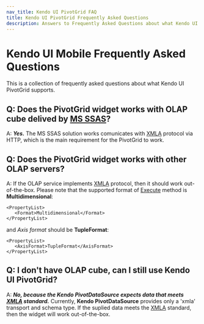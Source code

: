 ```yaml
---
nav_title: Kendo UI PivotGrid FAQ
title: Kendo UI PivotGrid Frequently Asked Questions
description: Answers to Frequently Asked Questions about what Kendo UI PivotGrid supports
---
```


# Kendo UI Mobile Frequently Asked Questions

This is a collection of frequently asked questions about what Kendo UI PivotGrid supports.

## Q: Does the PivotGrid widget works with OLAP cube delived by [MS SSAS](http://technet.microsoft.com/en-us/library/ms175609(v=sql.90).aspx)?

A: _**Yes.**_ The MS SSAS solution works comunicates with [XMLA](http://en.wikipedia.org/wiki/XML_for_Analysis) protocol via HTTP, which is the main requirement for the PivotGrid to work.

## Q: Does the PivotGrid widget works with other OLAP servers?

A: If the OLAP service implements [XMLA](http://en.wikipedia.org/wiki/XML_for_Analysis) protocol, then it should work out-of-the-box. Please note that the supported format of [Execute](http://msdn.microsoft.com/en-us/library/ms186691.Aspx) method is **Multidimensional**:

	<PropertyList>
       <Format>Multidimensional</Format>
    </PropertyList>

and *Axis format* should be **TupleFormat**:

	<PropertyList>
       <AxisFormat>TupleFormat</AxisFormat>
    </PropertyList>

## Q: I don't have OLAP cube, can I still use Kendo UI PivotGrid?

A: _**No, because the Kendo PivotDataSource expects data that meets [XMLA](http://en.wikipedia.org/wiki/XML_for_Analysis) standard.**_ Currently, **Kendo PivotDataSource** provides only a 'xmla' transport and schema type. If the suplied data meets the [XMLA](http://en.wikipedia.org/wiki/XML_for_Analysis) standard, then the widget will work out-of-the-box.